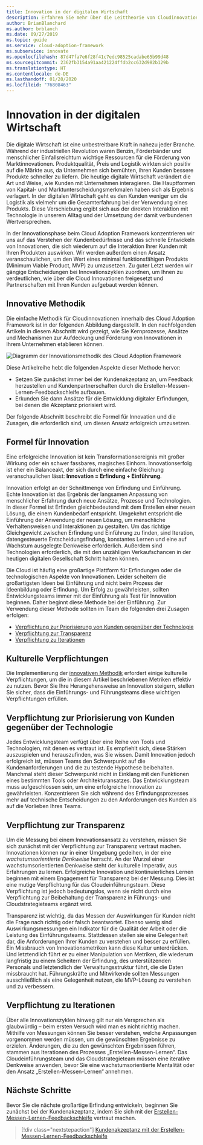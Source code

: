 ```yaml
---
title: Innovation in der digitalen Wirtschaft
description: Erfahren Sie mehr über die Leittheorie von Cloudinnovation im Framework für die Cloudeinführung (Cloud Adoption Framework).
author: BrianBlanchard
ms.author: brblanch
ms.date: 09/27/2019
ms.topic: guide
ms.service: cloud-adoption-framework
ms.subservice: innovate
ms.openlocfilehash: 87d47fa7e6f28f41c7edc98525cadabe65b99d48
ms.sourcegitcommit: 2362fb3154a91aa421224ffdb2cc632d982b129b
ms.translationtype: HT
ms.contentlocale: de-DE
ms.lasthandoff: 01/28/2020
ms.locfileid: "76808463"
---
```

# <a name="innovation-in-the-digital-economy"></a>Innovation in der digitalen Wirtschaft

Die digitale Wirtschaft ist eine unbestreitbare Kraft in nahezu jeder Branche. Während der industriellen Revolution waren Benzin, Förderbänder und menschlicher Einfallsreichtum wichtige Ressourcen für die Förderung von Marktinnovationen. Produktqualität, Preis und Logistik wirkten sich positiv auf die Märkte aus, da Unternehmen sich bemühten, ihren Kunden bessere Produkte schneller zu liefern. Die heutige digitale Wirtschaft verändert die Art und Weise, wie Kunden mit Unternehmen interagieren. Die Hauptformen von Kapital- und Marktunterscheidungsmerkmalen haben sich als Ergebnis verlagert. In der digitalen Wirtschaft geht es den Kunden weniger um die Logistik als vielmehr um die Gesamterfahrung bei der Verwendung eines Produkts. Diese Verschiebung ergibt sich aus der direkten Interaktion mit Technologie in unserem Alltag und der Umsetzung der damit verbundenen Wertversprechen.

In der Innovationsphase beim Cloud Adoption Framework konzentrieren wir uns auf das Verstehen der Kundenbedürfnisse und das schnelle Entwickeln von Innovationen, die sich wiederum auf die Interaktion Ihrer Kunden mit Ihren Produkten auswirken. Wir werden außerdem einen Ansatz veranschaulichen, um den Wert eines minimal funktionsfähigen Produkts (Minimum Viable Product, MVP) zu umzusetzen. Zu guter Letzt werden wir gängige Entscheidungen bei Innovationszyklen zuordnen, um Ihnen zu verdeutlichen, wie über die Cloud Innovationen freigesetzt und Partnerschaften mit Ihren Kunden aufgebaut werden können.

## <a name="innovate-methodology"></a>Innovative Methodik

Die einfache Methodik für Cloudinnovationen innerhalb des Cloud Adoption Framework ist in der folgenden Abbildung dargestellt. In den nachfolgenden Artikeln in diesem Abschnitt wird gezeigt, wie Sie Kernprozesse, Ansätze und Mechanismen zur Aufdeckung und Förderung von Innovationen in Ihrem Unternehmen etablieren können.

![Diagramm der Innovationsmethodik des Cloud Adoption Framework](../../_images/innovate/innovate-methodology.png)

Diese Artikelreihe hebt die folgenden Aspekte dieser Methode hervor:

- Setzen Sie zunächst immer bei der Kundenakzeptanz an, um Feedback herzustellen und Kundenpartnerschaften durch die Erstellen-Messen-Lernen-Feedbackschleife aufbauen.
- Erkunden Sie dann Ansätze für die Entwicklung digitaler Erfindungen, bei denen die Akzeptanz priorisiert wird.

Der folgende Abschnitt beschreibt die Formel für Innovation und die Zusagen, die erforderlich sind, um diesen Ansatz erfolgreich umzusetzen.

## <a name="formula-for-innovation"></a>Formel für Innovation

Eine erfolgreiche Innovation ist kein Transformationsereignis mit großer Wirkung oder ein schwer fassbares, magisches Einhorn. Innovationserfolg ist eher ein Balanceakt, der sich durch eine einfache Gleichung veranschaulichen lässt: **Innovation = Erfindung + Einführung**.

Innovation erfolgt an der Schnittmenge von Erfindung und Einführung. Echte Innovation ist das Ergebnis der langsamen Anpassung von menschlicher Erfahrung durch neue Ansätze, Prozesse und Technologien. In dieser Formel ist Erfinden gleichbedeutend mit dem Erstellen einer neuen Lösung, die einem Kundenbedarf entspricht. Umgekehrt entspricht die Einführung der Anwendung der neuen Lösung, um menschliche Verhaltensweisen und Interaktionen zu gestalten. Um das richtige Gleichgewicht zwischen Erfindung und Einführung zu finden, sind Iteration, datengesteuerte Entscheidungsfindung, konstantes Lernen und eine auf Wachstum ausgelegte Denkweise erforderlich. Außerdem sind Technologien erforderlich, die mit den unzähligen Verkaufschancen in der heutigen digitalen Gesellschaft Schritt halten können.

Die Cloud ist häufig eine großartige Plattform für Erfindungen oder die technologischen Aspekte von Innovationen. Leider scheitern die großartigsten Ideen bei Einführung und nicht beim Prozess der Ideenbildung oder Erfindung. Um Erfolg zu gewährleisten, sollten Entwicklungsteams immer mit der Einführung als Test für Innovation beginnen. Daher beginnt diese Methode bei der Einführung. Zur Verwendung dieser Methode sollten im Team die folgenden drei Zusagen erfolgen:

- [Verpflichtung zur Priorisierung von Kunden gegenüber der Technologie](#commitment-to-prioritize-customers-over-technology)
- [Verpflichtung zur Transparenz](#commitment-to-transparency)
- [Verpflichtung zu Iterationen](#commitment-to-iteration)

## <a name="cultural-commitments"></a>Kulturelle Verpflichtungen

Die Implementierung der [innovativen Methodik](../index.md) erfordert einige kulturelle Verpflichtungen, um die in diesem Artikel beschriebenen Metriken effektiv zu nutzen. Bevor Sie Ihre Herangehensweise an Innovation steigern, stellen Sie sicher, dass die Einführungs- und Führungsteams diese wichtigen Verpflichtungen erfüllen.

## <a name="commitment-to-prioritize-customers-over-technology"></a>Verpflichtung zur Priorisierung von Kunden gegenüber der Technologie

Jedes Entwicklungsteam verfügt über eine Reihe von Tools und Technologien, mit denen es vertraut ist. Es empfiehlt sich, diese Stärken auszuspielen und herauszufinden, was Sie wissen. Damit Innovation jedoch erfolgreich ist, müssen Teams den Schwerpunkt auf die Kundenanforderungen und die zu testende Hypothese beibehalten. Manchmal steht dieser Schwerpunkt nicht in Einklang mit den Funktionen eines bestimmten Tools oder Architekturansatzes. Das Entwicklungsteam muss aufgeschlossen sein, um eine erfolgreiche Innovation zu gewährleisten. Konzentrieren Sie sich während des Erfindungsprozesses mehr auf technische Entscheidungen zu den Anforderungen des Kunden als auf die Vorlieben Ihres Teams.

## <a name="commitment-to-transparency"></a>Verpflichtung zur Transparenz

Um die Messung bei einem Innovationsansatz zu verstehen, müssen Sie sich zunächst mit der Verpflichtung zur Transparenz vertraut machen. Innovationen können nur in einer Umgebung gedeihen, in der eine *wachstumsorientierte Denkweise* herrscht. An der Wurzel einer wachstumsorientierten Denkweise steht der kulturelle Imperativ, aus Erfahrungen zu lernen. Erfolgreiche Innovation und kontinuierliches Lernen beginnen mit einem Engagement für Transparenz bei der Messung. Dies ist eine mutige Verpflichtung für das Cloudeinführungsteam. Diese Verpflichtung ist jedoch bedeutungslos, wenn sie nicht durch eine Verpflichtung zur Beibehaltung der Transparenz in Führungs- und Cloudstrategieteams ergänzt wird.

Transparenz ist wichtig, da das Messen der Auswirkungen für Kunden nicht die Frage nach richtig oder falsch beantwortet. Ebenso wenig sind Auswirkungsmessungen ein Indikator für die Qualität der Arbeit oder die Leistung des Einführungsteams. Stattdessen stellen sie eine Gelegenheit dar, die Anforderungen Ihrer Kunden zu verstehen und besser zu erfüllen. Ein Missbrauch von Innovationsmetriken kann diese Kultur unterdrücken. Und letztendlich führt er zu einer Manipulation von Metriken, die wiederum langfristig zu einem Scheitern der Erfindung, des unterstützenden Personals und letztendlich der Verwaltungsstruktur führt, die die Daten missbraucht hat. Führungskräfte und Mitwirkende sollten Messungen ausschließlich als eine Gelegenheit nutzen, die MVP-Lösung zu verstehen und zu verbessern.

## <a name="commitment-to-iteration"></a>Verpflichtung zu Iterationen

Über alle Innovationszyklen hinweg gilt nur ein Versprechen als glaubwürdig – beim ersten Versuch wird man es nicht richtig machen. Mithilfe von Messungen können Sie besser verstehen, welche Anpassungen vorgenommen werden müssen, um die gewünschten Ergebnisse zu erzielen. Änderungen, die zu den gewünschten Ergebnissen führen, stammen aus Iterationen des Prozesses „Erstellen-Messen-Lernen“. Das Cloudeinführungsteam und das Cloudstrategieteam müssen eine iterative Denkweise anwenden, bevor Sie eine wachstumsorientierte Mentalität oder den Ansatz „Erstellen-Messen-Lernen“ annehmen.

## <a name="next-steps"></a>Nächste Schritte

Bevor Sie die nächste großartige Erfindung entwickeln, beginnen Sie zunächst bei der Kundenakzeptanz, indem Sie sich mit der [Erstellen-Messen-Lernen-Feedbackschleife](./adoption.md) vertraut machen.

> [!div class="nextstepaction"]
> [Kundenakzeptanz mit der Erstellen-Messen-Lernen-Feedbackschleife](./adoption.md)
